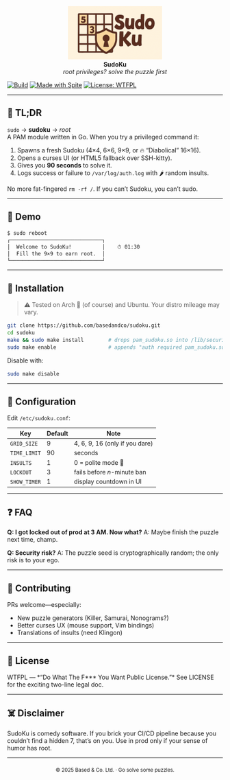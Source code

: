 <p align="center">
  <img src="https://raw.githubusercontent.com/basedandco/sudoku/main/art/logo.png" width="220"><br>
  <b>SudoKu</b><br>
  <i>root privileges? solve the puzzle first</i>
</p>

[![Build](https://img.shields.io/github/actions/workflow/status/basedandco/sudoku/ci.yml?label=build)](…)
[![Made with Spite](https://img.shields.io/badge/made%20with-spite-red)](#)
[![License: WTFPL](https://img.shields.io/badge/license-WTFPL-blue)](LICENSE)

---

## 🥜 TL;DR

`sudo` → **sudoku** → _root_  
A PAM module written in Go. When you try a privileged command it:

1. Spawns a fresh Sudoku (4×4, 6×6, 9×9, or 🔥 “Diabolical” 16×16).
2. Opens a curses UI (or HTML5 fallback over SSH-kitty).
3. Gives you **90 seconds** to solve it.
4. Logs success or failure to `/var/log/auth.log` with 🌶️ random insults.

No more fat-fingered `rm -rf /`. If you can’t Sudoku, you can’t sudo.

---

## 📸 Demo

```console
$ sudo reboot
┌──────────────────────────────┐
│  Welcome to SudoKu!          │    ⏱ 01:30
│  Fill the 9×9 to earn root.  │
└──────────────────────────────┘
```

---

## 🚀 Installation

> ⚠️ Tested on Arch 🦜 (of course) and Ubuntu. Your distro mileage may vary.

```bash
git clone https://github.com/basedandco/sudoku.git
cd sudoku
make && sudo make install        # drops pam_sudoku.so into /lib/security
sudo make enable                 # appends "auth required pam_sudoku.so" into /etc/pam.d/sudo
```

Disable with:

```bash
sudo make disable
```

---

## 🔧 Configuration

Edit `/etc/sudoku.conf`:

| Key          | Default | Note                           |
| ------------ | ------- | ------------------------------ |
| `GRID_SIZE`  | 9       | 4, 6, 9, 16 (only if you dare) |
| `TIME_LIMIT` | 90      | seconds                        |
| `INSULTS`    | 1       | 0 = polite mode 🤢             |
| `LOCKOUT`    | 3       | fails before _n_-minute ban    |
| `SHOW_TIMER` | 1       | display countdown in UI        |

---

## ❓ FAQ

**Q: I got locked out of prod at 3 AM. Now what?**
A: Maybe finish the puzzle next time, champ.

<!-- **Q: Can I pipe the puzzle into `rofi` or a web UI?**
A: Yep—toggle `UI=rofi` or `UI=http` in the config. -->

**Q: Security risk?**
A: The puzzle seed is cryptographically random; the only risk is to your ego.

---

## 🤝 Contributing

PRs welcome—especially:

- New puzzle generators (Killer, Samurai, Nonograms?)
- Better curses UX (mouse support, Vim bindings)
- Translations of insults (need Klingon)

---

## 🪪 License

WTFPL — \*“Do What The F*\*\* You Want Public License.”* See LICENSE for the exciting two-line legal doc.

---

## ☠️ Disclaimer

SudoKu is comedy software. If you brick your CI/CD pipeline because you couldn’t find a hidden 7, that’s on you. Use in prod only if your sense of humor has root.

---

<p align="center"><sub>© 2025 Based & Co. Ltd. · Go solve some puzzles.</sub></p>
